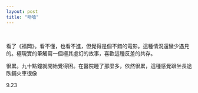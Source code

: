 ```yaml
---
layout: post
title: "嘮嗑"
---
```


  
&nbsp;
&nbsp;


看了《福岡》。看不懂，也看不進，但覺得是個不錯的電影。這種情況還蠻少遇見的。極現實的筆觸寫一個極其虛幻的故事，喜歡這種反差的共存。

很累。九十點鐘就開始覺得困。在醫院睡了那麼多，依然很累，這種感覺跟坐長途臥鋪火車很像

9.23
